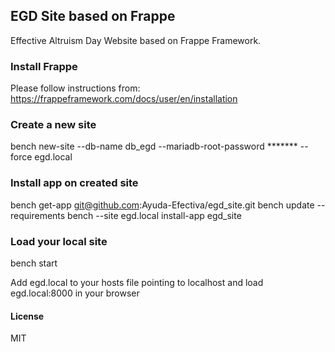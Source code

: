 ## EGD Site based on Frappe

Effective Altruism Day Website based on Frappe Framework.


### Install Frappe
Please follow instructions from: https://frappeframework.com/docs/user/en/installation


### Create a new site

bench new-site --db-name db_egd --mariadb-root-password ******* --force egd.local


### Install app on created site

bench get-app git@github.com:Ayuda-Efectiva/egd_site.git
bench update --requirements
bench --site egd.local install-app egd_site


### Load your local site

bench start

Add egd.local to your hosts file pointing to localhost and load egd.local:8000 in your browser


#### License

MIT